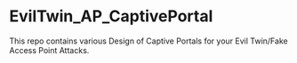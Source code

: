 # EvilTwin_AP_CaptivePortal
This repo contains various Design of Captive Portals for your Evil Twin/Fake Access Point Attacks. 
